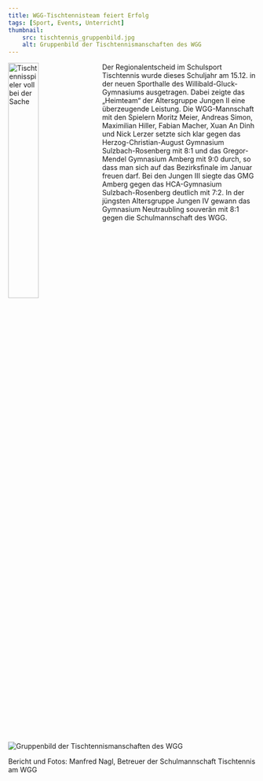 ```yaml
---
title: WGG-Tischtennisteam feiert Erfolg
tags: [Sport, Events, Unterricht]
thumbnail: 
    src: tischtennis_gruppenbild.jpg
    alt: Gruppenbild der Tischtennismanschaften des WGG
---
```

<img src="/images/tischtennis_spiel.jpg" alt="Tischtennisspieler voll bei der Sache" style="float: left; margin-right: 15px; width: 35%; margin-bottom: 15px"></img>
<p> 
    Der Regionalentscheid im Schulsport Tischtennis wurde dieses Schuljahr am 15.12. in der neuen Sporthalle des Willibald-Gluck-Gymnasiums ausgetragen. 
    Dabei zeigte das „Heimteam“ der Altersgruppe Jungen II eine überzeugende Leistung. Die WGG-Mannschaft mit den Spielern Moritz Meier, Andreas Simon, Maximilian Hiller, Fabian 
    Macher, Xuan An Dinh und Nick Lerzer setzte sich klar gegen das Herzog-Christian-August Gymnasium Sulzbach-Rosenberg mit 8:1 und das Gregor-Mendel Gymnasium Amberg mit 9:0 
    durch, so dass man sich auf das Bezirksfinale im Januar freuen darf. Bei den Jungen III siegte das GMG Amberg gegen das HCA-Gymnasium Sulzbach-Rosenberg deutlich mit 7:2. 
    In der jüngsten Altersgruppe Jungen IV gewann das Gymnasium Neutraubling souverän mit 8:1 gegen die Schulmannschaft des WGG.
</p>
<img src="/images/tischtennis_gruppenbild.jpg" alt="Gruppenbild der Tischtennismanschaften des WGG"></img>
<p>
    Bericht und Fotos: Manfred Nagl, Betreuer der Schulmannschaft Tischtennis am WGG
</p>
